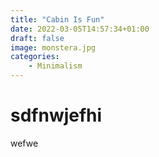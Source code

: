 ```yaml
---
title: "Cabin Is Fun"
date: 2022-03-05T14:57:34+01:00
draft: false
image: monstera.jpg
categories:
    - Minimalism
---
```


# sdfnwjefhi
wefwe
